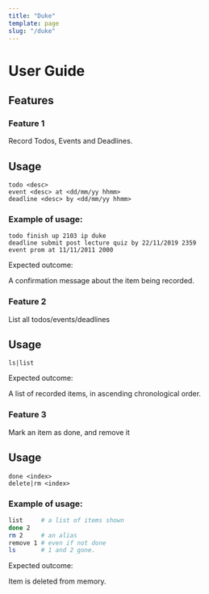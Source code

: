 ```yaml
---
title: "Duke"
template: page
slug: "/duke"
---
```

# User Guide

## Features 

### Feature 1 
Record Todos, Events and Deadlines.

## Usage
```
todo <desc>
event <desc> at <dd/mm/yy hhmm>
deadline <desc> by <dd/mm/yy hhmm>
```

### Example of usage: 

```
todo finish up 2103 ip duke
deadline submit post lecture quiz by 22/11/2019 2359
event prom at 11/11/2011 2000
```

Expected outcome:

A confirmation message about the item being recorded.

### Feature 2 
List all todos/events/deadlines

## Usage
```
ls|list
```

Expected outcome:

A list of recorded items, in ascending chronological order.

### Feature 3 
Mark an item as done, and remove it

## Usage
```
done <index>
delete|rm <index>
```

### Example of usage: 

```bash
list     # a list of items shown
done 2
rm 2     # an alias
remove 1 # even if not done
ls       # 1 and 2 gone.
```

Expected outcome:

Item is deleted from memory.

